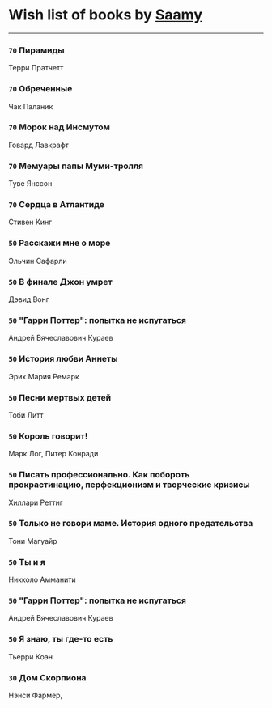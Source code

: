 # Wish list of books by [Saamy](http://vk.com/id115226508)
---

### `70` Пирамиды
Терри Пратчетт

### `70` Обреченные
Чак Паланик

### `70` Морок над Инсмутом
Говард Лавкрафт

### `70` Мемуары папы Муми-тролля
Туве Янссон

### `70` Сердца в Атлантиде
Стивен Кинг

### `50` Расскажи мне о море
Эльчин Сафарли

### `50` В финале Джон умрет
Дэвид Вонг

### `50` "Гарри Поттер": попытка не испугаться
Андрей Вячеславович Кураев

### `50` История любви Аннеты
Эрих Мария Ремарк

### `50` Песни мертвых детей
Тоби Литт

### `50` Король говорит!
Марк Лог, Питер Конради

### `50` Писать профессионально. Как побороть прокрастинацию, перфекционизм и творческие кризисы
Хиллари Реттиг

### `50` Только не говори маме. История одного предательства
Тони Магуайр

### `50` Ты и я
Никколо Амманити

### `50` "Гарри Поттер": попытка не испугаться
Андрей Вячеславович Кураев

### `50` Я знаю, ты где-то есть
Тьерри Коэн

### `30` Дом Скорпиона
Нэнси Фармер,

